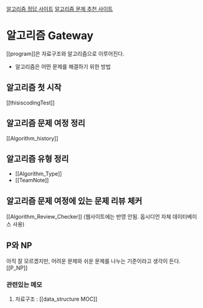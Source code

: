 
[알고리즘 정답 사이트](https://the-algorithms.com/ko)
[알고리즘 문제 추천 사이트](https://covenant.tistory.com/224)

# 알고리즘 Gateway

[[program]]은 자료구조와 알고리즘으로 이루어진다. 

- 알고리즘은 어떤 문제를 해결하기 위한 방법

## 알고리즘 첫 시작
[[thisiscodingTest]]

## 알고리즘 문제 여정 정리 
[[Algorithm_history]]

## 알고리즘 유형 정리
- [[Algorithm_Type]]
- [[TeamNote]]

## 알고리즘 문제 여정에 있는 문제 리뷰 체커
[[Algorithm_Review_Checker]] (웹사이트에는 반영 안됨. 옵시디언 자체 데이터베이스 사용)

## P와 NP
아직 잘 모르겠지만, 어려운 문제와 쉬운 문제를 나누는 기준이라고 생각이 든다.
[[P_NP]]



### 관련있는 메모
1. 자료구조 : [[data_structure MOC]]


